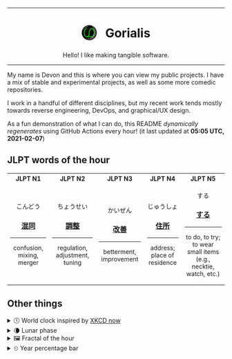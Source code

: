 ***

<h1 align="center">
<sub>
    <img src="readme/resources/avatar.png" height="36">
</sub>
&nbsp;
Gorialis
</h1>
<p align="center">
Hello! I like making tangible software.
</p>

***

My name is Devon and this is where you can view my public projects. I have a mix of stable and experimental projects, as well as some more comedic repositories.

I work in a handful of different disciplines, but my recent work tends mostly towards reverse engineering, DevOps, and graphical/UX design.

As a fun demonstration of what I can do, this README *dynamically regenerates* using GitHub Actions every hour! (it last updated at **05:05 UTC, 2021-02-07**)

<h2>JLPT words of the hour</h2>
<table>
    <tr>
        <th>JLPT N1</th>
        <th>JLPT N2</th>
        <th>JLPT N3</th>
        <th>JLPT N4</th>
        <th>JLPT N5</th>
    </tr>
    <tr>
        <td>
            <p align="center">こんどう</p>
            <h3 align="center"><b><a href="https://jisho.org/search/%E6%B7%B7%E5%90%8C">混同</a></b></h3>
            <hr>
            <p align="center">confusion,<wbr> mixing,<wbr> merger</p>
        </td>
        <td>
            <p align="center">ちょうせい</p>
            <h3 align="center"><b><a href="https://jisho.org/search/%E8%AA%BF%E6%95%B4">調整</a></b></h3>
            <hr>
            <p align="center">regulation,<wbr> adjustment,<wbr> tuning</p>
        </td>
        <td>
            <p align="center">かいぜん</p>
            <h3 align="center"><b><a href="https://jisho.org/search/%E6%94%B9%E5%96%84">改善</a></b></h3>
            <hr>
            <p align="center">betterment,<wbr> improvement</p>
        </td>
        <td>
            <p align="center">じゅうしょ</p>
            <h3 align="center"><b><a href="https://jisho.org/search/%E4%BD%8F%E6%89%80">住所</a></b></h3>
            <hr>
            <p align="center">address;<br> place of residence</p>
        </td>
        <td>
            <p align="center">する</p>
            <h3 align="center"><b><a href="https://jisho.org/search/%E3%81%99%E3%82%8B">する</a></b></h3>
            <hr>
            <p align="center">to do,<wbr> to try;<br> to wear small items (e.g.,<wbr> necktie,<wbr> watch,<wbr> etc.)</p>
        </td>
    </tr>
</table>

<h2>Other things</h2>
<details>
<summary>🕔  World clock inspired by <a href="https://xkcd.com/now">XKCD now</a></summary>

> <img src="generated/now.png" width="512">

</details>
<details>
<summary>🌘 Lunar phase</summary>

The moon is approximately 86.71% through its phase (Waning Crescent).

</details>
<details>
<summary>&#x1f5bc; Fractal of the hour</summary>

> <img src="generated/fractal.png" width="512">

</details>
<details>
<summary>&#x23f2; Year percentage bar</summary>
<pre><code>2021 [██▁▁▁▁▁▁▁▁▁▁▁▁▁▁▁▁▁▁] 10.20%</code></pre>
</details>
